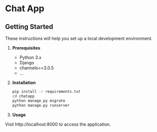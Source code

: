 # Chat App

## Getting Started

These instructions will help you set up a local development environment.

1. **Prerequisites**

   - Python 3.x
   - Django
   - channels==3.0.5
   - ...

2. **Installation**

   ```bash
   pip install -r requirements.txt
   cd chatapp
   python manage.py migrate
   python manage.py runserver

3. **Usage**

Visit http://localhost:8000 to access the application.
